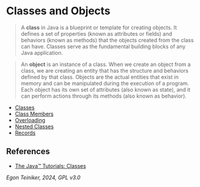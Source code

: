# Classes and Objects


> A **class** in Java is a blueprint or template for creating objects. It defines 
> a set of properties (known as attributes or fields) and behaviors (known as methods) 
> that the objects created from the class can have. 
> Classes serve as the fundamental building blocks of any Java application.


> An **object** is an instance of a class. When we create an object from a class, 
> we are creating an entity that has the structure and behaviors defined by that class. 
> Objects are the actual entities that exist in memory and can be manipulated during 
> the execution of a program. Each object has its own set of attributes (also known as 
> state), and it can perform actions through its methods (also known as behavior).


* [Classes](class-members/)
* [Class Members](static-members/)
* [Overloading](overloading/)
* [Nested Classes](nested-classes/)
* [Records](records/)


## References
* [The Java™ Tutorials: Classes](https://docs.oracle.com/javase/tutorial/java/javaOO/classes.html)

*Egon Teiniker, 2024, GPL v3.0*
